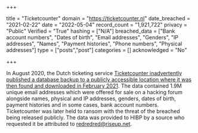 +++

title = "Ticketcounter"
domain = "https://ticketcounter.nl"
date_breached = "2021-02-22"
date = "2022-05-04"
record_count = "1,921,722"
privacy = "Public"
Verified = "True"
hashing = ["N/A"]
breached_data = ["Bank account numbers", "Dates of birth", "Email addresses", "Genders", "IP addresses", "Names", "Payment histories", "Phone numbers", "Physical addresses"]
type = ["posts","post"]
categories = []
acknowledged = "No"


+++


In August 2020, the Dutch ticketing service <a href="https://www.bleepingcomputer.com/news/security/european-e-ticketing-platform-ticketcounter-extorted-in-data-breach/" target="_blank" rel="noopener">Ticketcounter inadvertently published a database backup to a publicly accessible location where it was then found and downloaded in February 2021</a>. The data contained 1.9M unique email addresses which were offered for sale on a hacking forum alongside names, physical and IP addresses, genders, dates of birth, payment histories and in some cases, bank account numbers. Ticketcounter was later held to ransom with the threat of the breached being released publicly. The data was provided to HIBP by a source who requested it be attributed to redredred@riseup.net.

